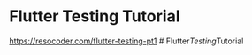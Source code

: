 # Flutter Testing Tutorial
https://resocoder.com/flutter-testing-pt1
#   F l u t t e r _ T e s t i n g _ T u t o r i a l  
 